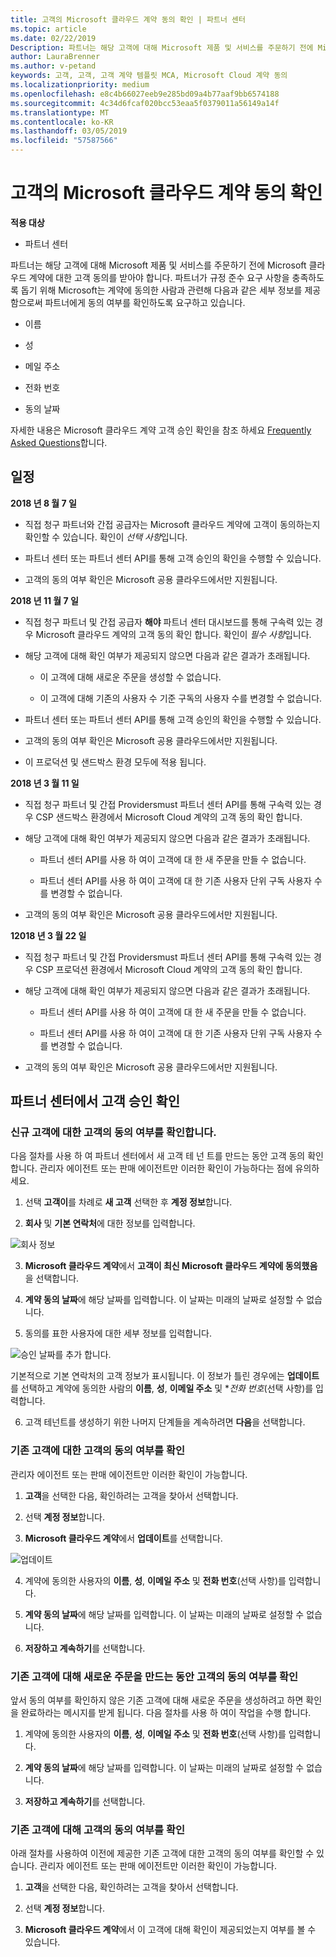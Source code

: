```yaml
---
title: 고객의 Microsoft 클라우드 계약 동의 확인 | 파트너 센터
ms.topic: article
ms.date: 02/22/2019
Description: 파트너는 해당 고객에 대해 Microsoft 제품 및 서비스를 주문하기 전에 Microsoft 클라우드 계약에 대한 고객 동의를 받아야 합니다. 보다 잘 파트너 규정 준수 요구 사항을 충족 Microsoft 파트너 요청 규약 동의 사용자에 대 한 특정 세부 정보를 제공 하 여 동의 확인 합니다.
author: LauraBrenner
ms.author: v-petand
keywords: 고객, 고객, 고객 계약 템플릿 MCA, Microsoft Cloud 계약 동의
ms.localizationpriority: medium
ms.openlocfilehash: e8c4b66027eeb9e285bd09a4b77aaf9bb6574188
ms.sourcegitcommit: 4c34d6fcaf020bcc53eaa5f0379011a56149a14f
ms.translationtype: MT
ms.contentlocale: ko-KR
ms.lasthandoff: 03/05/2019
ms.locfileid: "57587566"
---
```

# <a name="confirm-customer-acceptance-of-the-microsoft-cloud-agreement"></a>고객의 Microsoft 클라우드 계약 동의 확인

**적용 대상**
-  파트너 센터

파트너는 해당 고객에 대해 Microsoft 제품 및 서비스를 주문하기 전에 Microsoft 클라우드 계약에 대한 고객 동의를 받아야 합니다. 파트너가 규정 준수 요구 사항을 충족하도록 돕기 위해 Microsoft는 계약에 동의한 사람과 관련해 다음과 같은 세부 정보를 제공함으로써 파트너에게 동의 여부를 확인하도록 요구하고 있습니다. 

-   이름

-   성

-   메일 주소

-   전화 번호

-   동의 날짜

자세한 내용은 Microsoft 클라우드 계약 고객 승인 확인을 참조 하세요 [Frequently Asked Questions](https://docs.microsoft.com/en-us/partner-center/confirm-consent-faq)합니다.

## <a name="schedule"></a>일정

**2018 년 8 월 7 일**

-   직접 청구 파트너와 간접 공급자는 Microsoft 클라우드 계약에 고객이 동의하는지 확인할 수 있습니다. 확인이 *선택 사항*입니다.

-   파트너 센터 또는 파트너 센터 API를 통해 고객 승인의 확인을 수행할 수 있습니다.

-   고객의 동의 여부 확인은 Microsoft 공용 클라우드에서만 지원됩니다.


**2018 년 11 월 7 일**

-   직접 청구 파트너 및 간접 공급자 **해야** 파트너 센터 대시보드를 통해 구속력 있는 경우 Microsoft 클라우드 계약의 고객 동의 확인 합니다. 확인이 *필수 사항*입니다.

-   해당 고객에 대해 확인 여부가 제공되지 않으면 다음과 같은 결과가 초래됩니다.

    -   이 고객에 대해 새로운 주문을 생성할 수 없습니다.

    -   이 고객에 대해 기존의 사용자 수 기준 구독의 사용자 수를 변경할 수 없습니다.

-   파트너 센터 또는 파트너 센터 API를 통해 고객 승인의 확인을 수행할 수 있습니다.

-   고객의 동의 여부 확인은 Microsoft 공용 클라우드에서만 지원됩니다.

-   이 프로덕션 및 샌드박스 환경 모두에 적용 됩니다.

**2018 년 3 월 11 일**

- 직접 청구 파트너 및 간접 Providersmust 파트너 센터 API를 통해 구속력 있는 경우 CSP 샌드박스 환경에서 Microsoft Cloud 계약의 고객 동의 확인 합니다.
- 해당 고객에 대해 확인 여부가 제공되지 않으면 다음과 같은 결과가 초래됩니다.

    - 파트너 센터 API를 사용 하 여이 고객에 대 한 새 주문을 만들 수 없습니다.
 
    - 파트너 센터 API를 사용 하 여이 고객에 대 한 기존 사용자 단위 구독 사용자 수를 변경할 수 없습니다.
- 고객의 동의 여부 확인은 Microsoft 공용 클라우드에서만 지원됩니다. 

**12018 년 3 월 22 일**

- 직접 청구 파트너 및 간접 Providersmust 파트너 센터 API를 통해 구속력 있는 경우 CSP 프로덕션 환경에서 Microsoft Cloud 계약의 고객 동의 확인 합니다.

- 해당 고객에 대해 확인 여부가 제공되지 않으면 다음과 같은 결과가 초래됩니다.
  - 파트너 센터 API를 사용 하 여이 고객에 대 한 새 주문을 만들 수 없습니다.

  - 파트너 센터 API를 사용 하 여이 고객에 대 한 기존 사용자 단위 구독 사용자 수를 변경할 수 없습니다.
-  고객의 동의 여부 확인은 Microsoft 공용 클라우드에서만 지원됩니다.







## <a name="confirming-customer-acceptance-in-partner-center"></a>파트너 센터에서 고객 승인 확인

### <a name="confirm-customer-acceptance-for-a-new-customer"></a>신규 고객에 대한 고객의 동의 여부를 확인합니다.

다음 절차를 사용 하 여 파트너 센터에서 새 고객 테 넌 트를 만드는 동안 고객 동의 확인 합니다. 관리자 에이전트 또는 판매 에이전트만 이러한 확인이 가능하다는 점에 유의하세요.
 
1.  선택 **고객이**를 차례로 **새 고객** 선택한 후 **계정 정보**합니다.

2.  **회사** 및 **기본 연락처**에 대한 정보를 입력합니다.

![회사 정보](images/mca/mca1.png)

3.  **Microsoft 클라우드 계약**에서 **고객이 최신 Microsoft 클라우드 계약에 동의했음**을 선택합니다. 

4.  **계약 동의 날짜**에 해당 날짜를 입력합니다. 이 날짜는 미래의 날짜로 설정할 수 없습니다.

5.  동의를 표한 사용자에 대한 세부 정보를 입력합니다. 

![승인 날짜를 추가 합니다.](images/mca/MCA3.png)

기본적으로 기본 연락처의 고객 정보가 표시됩니다. 이 정보가 틀린 경우에는 **업데이트**를 선택하고 계약에 동의한 사람의 **이름**, **성**, **이메일 주소** 및 **전화 번호*(선택 사항)를 입력합니다.

6.  고객 테넌트를 생성하기 위한 나머지 단계들을 계속하려면 **다음**을 선택합니다.

### <a name="confirm-customer-acceptance-for-an-existing-customer"></a>기존 고객에 대한 고객의 동의 여부를 확인

관리자 에이전트 또는 판매 에이전트만 이러한 확인이 가능합니다. 

1.  **고객**을 선택한 다음, 확인하려는 고객을 찾아서 선택합니다. 

2.  선택 **계정 정보**합니다.

3.  **Microsoft 클라우드 계약**에서 **업데이트**를 선택합니다.

![업데이트](images/mca/mca4.png)

4.  계약에 동의한 사용자의 **이름**, **성**, **이메일 주소** 및 **전화 번호**(선택 사항)를 입력합니다.

5.  **계약 동의 날짜**에 해당 날짜를 입력합니다. 이 날짜는 미래의 날짜로 설정할 수 없습니다.

6.  **저장하고 계속하기**를 선택합니다.

### <a name="confirm-customer-acceptance-while-creating-new-order-for-an-existing-customer"></a>기존 고객에 대해 새로운 주문을 만드는 동안 고객의 동의 여부를 확인

앞서 동의 여부를 확인하지 않은 기존 고객에 대해 새로운 주문을 생성하려고 하면 확인을 완료하라는 메시지를 받게 됩니다. 다음 절차를 사용 하 여이 작업을 수행 합니다. 

1.  계약에 동의한 사용자의 **이름**, **성**, **이메일 주소** 및 **전화 번호**(선택 사항)를 입력합니다.

2.  **계약 동의 날짜**에 해당 날짜를 입력합니다. 이 날짜는 미래의 날짜로 설정할 수 없습니다.

3.  **저장하고 계속하기**를 선택합니다.


### <a name="retrieve-confirmation-of-customer-acceptance-for-an-existing-customer"></a>기존 고객에 대해 고객의 동의 여부를 확인

아래 절차를 사용하여 이전에 제공한 기존 고객에 대한 고객의 동의 여부를 확인할 수 있습니다. 관리자 에이전트 또는 판매 에이전트만 이러한 확인이 가능합니다. 

1.  **고객**을 선택한 다음, 확인하려는 고객을 찾아서 선택합니다. 

2.  선택 **계정 정보**합니다.

3.  **Microsoft 클라우드 계약**에서 이 고객에 대해 확인이 제공되었는지 여부를 볼 수 있습니다.

